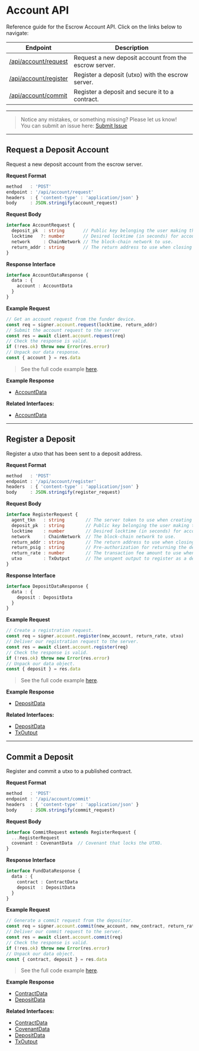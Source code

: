# Account API

Reference guide for the Escrow Account API. Click on the links below to navigate:

| Endpoint | Description |
|----------|-------------|
| [/api/account/request](#request-a-deposit-account) | Request a new deposit account from the escrow server. |
| [/api/account/register](#register-a-deposit-utxo)  | Register a deposit (utxo) with the escrow server. |
| [/api/account/commit](#commit-a-deposit-utxo)      | Register a deposit and secure it to a contract. |

---
> Notice any mistakes, or something missing? Please let us know!  
> You can submit an issue here: [Submit Issue](https://github.com/BitEscrow/escrow-core/issues/new/choose)

---

## Request a Deposit Account

Request a new deposit account from the escrow server.

**Request Format**

```ts
method   : 'POST'
endpoint : '/api/account/request'
headers  : { 'content-type' : 'application/json' }
body     : JSON.stringify(account_request)
```

**Request Body**

```ts
interface AccountRequest {
  deposit_pk  : string       // Public key belonging the user making the deposit.
  locktime   ?: number       // Desired locktime (in seconds) for account recovery.
  network     : ChainNetwork // The block-chain network to use.
  return_addr : string       // The return address to use when closing the deposit.
}
```

**Response Interface**

```ts
interface AccountDataResponse {
  data : {
    account : AccountData
  }
}
```

**Example Request**

```ts
// Get an account request from the funder device.
const req = signer.account.request(locktime, return_addr)
// Submit the account request to the server
const res = await client.account.request(req)
// Check the response is valid.
if (!res.ok) throw new Error(res.error)
// Unpack our data response.
const { account } = res.data
```

> See the full code example [here](https://github.com/BitEscrow/escrow-core/tree/master/demo/api/account/request.ts).

**Example Response**

- [AccountData](../examples/account.md)

**Related Interfaces:**

- [AccountData](../data/account.md#accountdata)

---

## Register a Deposit

Register a utxo that has been sent to a deposit address.

**Request Format**

```ts
method   : 'POST'
endpoint : '/api/account/register'
headers  : { 'content-type' : 'application/json' }
body     : JSON.stringify(register_request)
```

**Request Body**

```ts
interface RegisterRequest {
  agent_tkn   : string        // The server token to use when creating a covenant.
  deposit_pk  : string        // Public key belonging the user making the deposit.
  locktime    : number        // Desired locktime (in seconds) for account recovery.
  network     : ChainNetwork  // The block-chain network to use.
  return_addr : string        // The return address to use when closing the deposit.
  return_psig : string        // Pre-authorization for returning the deposit.
  return_rate : number        // The transaction fee amount to use when closing the deposit.
  utxo        : TxOutput      // The unspent output to register as a deposit.
}
```

**Response Interface**

```ts
interface DepositDataResponse {
  data : {
    deposit : DepositData
  }
}
```

**Example Request**

```ts
// Create a registration request.
const req = signer.account.register(new_account, return_rate, utxo)
// Deliver our registration request to the server.
const res = await client.account.register(req)
// Check the response is valid.
if (!res.ok) throw new Error(res.error)
// Unpack our data object.
const { deposit } = res.data
```

> See the full code example [here](https://github.com/BitEscrow/escrow-core/tree/master/demo/api/account/register.ts).

**Example Response**

- [DepositData](../examples/depositdata.md)

**Related Interfaces:**

- [DepositData](../data/deposit.md#depositdata)
- [TxOutput](../data/deposit.md#txoutput)

---

## Commit a Deposit

Register and commit a utxo to a published contract.

**Request Format**

```ts
method   : 'POST'
endpoint : '/api/account/commit'
headers  : { 'content-type' : 'application/json' }
body     : JSON.stringify(commit_request)
```

**Request Body**

```ts
interface CommitRequest extends RegisterRequest {
  ...RegisterRequest
  covenant : CovenantData  // Covenant that locks the UTXO.
}
```

**Response Interface**

```ts
interface FundDataResponse {
  data : {
    contract : ContractData
    deposit  : DepositData
  }
}
```

**Example Request**

```ts
// Generate a commit request from the depositor.
const req = signer.account.commit(new_account, new_contract, return_rate, utxo)
// Deliver our commit request to the server.
const res = await client.account.commit(req)
// Check the response is valid.
if (!res.ok) throw new Error(res.error)
// Unpack our data object.
const { contract, deposit } = res.data
```

> See the full code example [here](https://github.com/BitEscrow/escrow-core/tree/master/demo/api/account/commit.ts).

**Example Response**

- [ContractData](../examples/contractdata.md)
- [DepositData](../examples/depositdata.md)

**Related Interfaces:**

- [ContractData](../data/contract.md#contractdata)
- [CovenantData](../data/deposit.md#covenantdata)
- [DepositData](../data/deposit.md#depositdata)
- [TxOutput](../data/oracle.md#txoutput)
